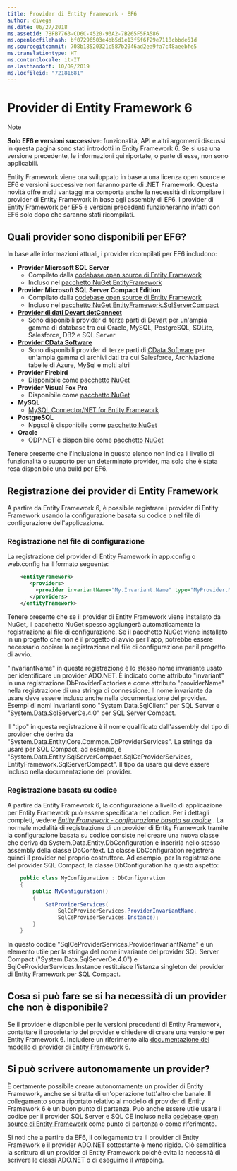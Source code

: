 ```yaml
---
title: Provider di Entity Framework - EF6
author: divega
ms.date: 06/27/2018
ms.assetid: 7BFB7763-CD6C-4520-93A2-7B265F5FA586
ms.openlocfilehash: bf07296503e4bb5d1e13f5f6f29e7118cbbde61d
ms.sourcegitcommit: 708b18520321c587b2046ad2ea9fa7c48aeebfe5
ms.translationtype: HT
ms.contentlocale: it-IT
ms.lasthandoff: 10/09/2019
ms.locfileid: "72181681"
---
```

# <a name="entity-framework-6-providers"></a>Provider di Entity Framework 6
> [!NOTE]
> **Solo EF6 e versioni successive**: funzionalità, API e altri argomenti discussi in questa pagina sono stati introdotti in Entity Framework 6. Se si usa una versione precedente, le informazioni qui riportate, o parte di esse, non sono applicabili.

Entity Framework viene ora sviluppato in base a una licenza open source e EF6 e versioni successive non faranno parte di .NET Framework. Questa novità offre molti vantaggi ma comporta anche la necessità di ricompilare i provider di Entity Framework in base agli assembly di EF6. I provider di Entity Framework per EF5 e versioni precedenti funzioneranno infatti con EF6 solo dopo che saranno stati ricompilati.

## <a name="which-providers-are-available-for-ef6"></a>Quali provider sono disponibili per EF6?

In base alle informazioni attuali, i provider ricompilati per EF6 includono:

*   **Provider Microsoft SQL Server**
    *   Compilato dalla [codebase open source di Entity Framework](https://github.com/aspnet/EntityFramework6)
    *   Incluso nel [pacchetto NuGet EntityFramework](https://nuget.org/packages/EntityFramework)
*   **Provider Microsoft SQL Server Compact Edition**
    *   Compilato dalla [codebase open source di Entity Framework](https://github.com/aspnet/EntityFramework6)
    *   Incluso nel [pacchetto NuGet EntityFramework.SqlServerCompact](https://nuget.org/packages/EntityFramework.SqlServerCompact)
*   [**Provider di dati Devart dotConnect**](https://www.devart.com/dotconnect/)
    *   Sono disponibili provider di terze parti di [Devart](https://www.devart.com/) per un'ampia gamma di database tra cui Oracle, MySQL, PostgreSQL, SQLite, Salesforce, DB2 e SQL Server
*   [**Provider CData Software**](https://www.cdata.com/ado/)
    *   Sono disponibili provider di terze parti di [CData Software](https://www.cdata.com/ado/) per un'ampia gamma di archivi dati tra cui Salesforce, Archiviazione tabelle di Azure, MySql e molti altri
*   **Provider Firebird**
    *   Disponibile come [pacchetto NuGet](https://www.nuget.org/packages/EntityFramework.Firebird/)
*   **Provider Visual Fox Pro**
    *   Disponibile come [pacchetto NuGet](https://www.nuget.org/packages/VFPEntityFrameworkProvider2/)
*   **MySQL**
    *   [MySQL Connector/NET for Entity Framework](https://dev.mysql.com/doc/connector-net/en/connector-net-entityframework60.html)
*   **PostgreSQL**
    *   Npgsql è disponibile come [pacchetto NuGet](https://www.nuget.org/packages/EntityFramework6.Npgsql/)
*   **Oracle**
    *   ODP.NET è disponibile come [pacchetto NuGet](https://www.nuget.org/packages/Oracle.ManagedDataAccess.EntityFramework/)

Tenere presente che l'inclusione in questo elenco non indica il livello di funzionalità o supporto per un determinato provider, ma solo che è stata resa disponibile una build per EF6.

## <a name="registering-ef-providers"></a>Registrazione dei provider di Entity Framework

A partire da Entity Framework 6, è possibile registrare i provider di Entity Framework usando la configurazione basata su codice o nel file di configurazione dell'applicazione.

### <a name="config-file-registration"></a>Registrazione nel file di configurazione

La registrazione del provider di Entity Framework in app.config o web.config ha il formato seguente:


``` xml
    <entityFramework>
       <providers>
         <provider invariantName="My.Invariant.Name" type="MyProvider.MyProviderServices, MyAssembly" />
       </providers>
    </entityFramework>
```

Tenere presente che se il provider di Entity Framework viene installato da NuGet, il pacchetto NuGet spesso aggiungerà automaticamente la registrazione al file di configurazione. Se il pacchetto NuGet viene installato in un progetto che non è il progetto di avvio per l'app, potrebbe essere necessario copiare la registrazione nel file di configurazione per il progetto di avvio.

"invariantName" in questa registrazione è lo stesso nome invariante usato per identificare un provider ADO.NET. È indicato come attributo "invariant" in una registrazione DbProviderFactories e come attributo "providerName" nella registrazione di una stringa di connessione. Il nome invariante da usare deve essere incluso anche nella documentazione del provider. Esempi di nomi invarianti sono "System.Data.SqlClient" per SQL Server e "System.Data.SqlServerCe.4.0" per SQL Server Compact.

Il "tipo" in questa registrazione è il nome qualificato dall'assembly del tipo di provider che deriva da "System.Data.Entity.Core.Common.DbProviderServices". La stringa da usare per SQL Compact, ad esempio, è "System.Data.Entity.SqlServerCompact.SqlCeProviderServices, EntityFramework.SqlServerCompact". Il tipo da usare qui deve essere incluso nella documentazione del provider.

### <a name="code-based-registration"></a>Registrazione basata su codice

A partire da Entity Framework 6, la configurazione a livello di applicazione per Entity Framework può essere specificata nel codice. Per i dettagli completi, vedere _[Entity Framework - configurazione basata su codice](https://msdn.microsoft.com/data/jj680699)_ . La normale modalità di registrazione di un provider di Entity Framework tramite la configurazione basata su codice consiste nel creare una nuova classe che deriva da System.Data.Entity.DbConfiguration e inserirla nello stesso assembly della classe DbContext. La classe DbConfiguration registrerà quindi il provider nel proprio costruttore. Ad esempio, per la registrazione del provider SQL Compact, la classe DbConfiguration ha questo aspetto:

``` csharp
    public class MyConfiguration : DbConfiguration
    {
        public MyConfiguration()
        {
            SetProviderServices(
                SqlCeProviderServices.ProviderInvariantName,
                SqlCeProviderServices.Instance);
        }
    }
```

In questo codice "SqlCeProviderServices.ProviderInvariantName" è un elemento utile per la stringa del nome invariante del provider SQL Server Compact ("System.Data.SqlServerCe.4.0") e SqlCeProviderServices.Instance restituisce l'istanza singleton del provider di Entity Framework per SQL Compact.

## <a name="what-if-the-provider-i-need-isnt-available"></a>Cosa si può fare se si ha necessità di un provider che non è disponibile?

Se il provider è disponibile per le versioni precedenti di Entity Framework, contattare il proprietario del provider e chiedere di creare una versione per Entity Framework 6. Includere un riferimento alla [documentazione del modello di provider di Entity Framework 6](~/ef6/fundamentals/providers/provider-model.md).

## <a name="can-i-write-a-provider-myself"></a>Si può scrivere autonomamente un provider?

È certamente possibile creare autonomamente un provider di Entity Framework, anche se si tratta di un'operazione tutt'altro che banale. Il collegamento sopra riportato relativo al modello di provider di Entity Framework 6 è un buon punto di partenza. Può anche essere utile usare il codice per il provider SQL Server e SQL CE incluso nella [codebase open source di Entity Framework](https://github.com/aspnet/EntityFramework6) come punto di partenza o come riferimento.

Si noti che a partire da EF6, il collegamento tra il provider di Entity Framework e il provider ADO.NET sottostante è meno rigido. Ciò semplifica la scrittura di un provider di Entity Framework poiché evita la necessità di scrivere le classi ADO.NET o di eseguirne il wrapping.
